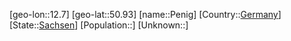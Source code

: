 ﻿---
location: [50.93,12.7]
type: City
tags:
- geo/City


SpocWebEntityId: 33291
isDeleted: false
confidential: public

---
[geo-lon::12.7]
[geo-lat::50.93]
[name::Penig]
[Country::[Germany](geo/Continent/Europe/Germany.md)]
[State::[Sachsen](geo/Continent/Europe/Germany/Sachsen.md)]
[Population::]
[Unknown::]

